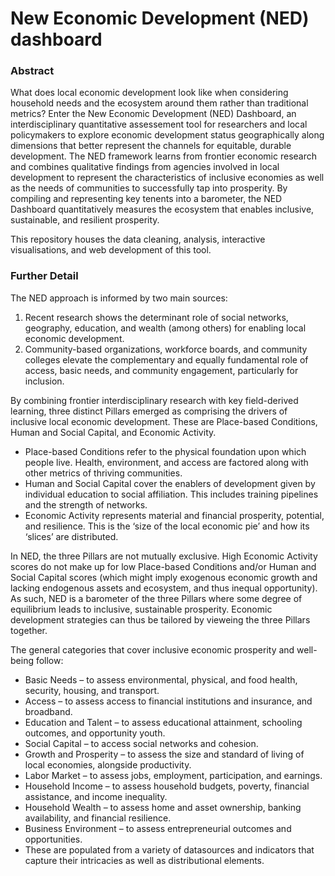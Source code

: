 # New Economic Development (NED) dashboard
### Abstract
What does local economic development look like when considering household needs and the ecosystem around them rather than traditional metrics? Enter the New Economic Development (NED) Dashboard, an interdisciplinary quantitative assessement tool for researchers and local policymakers to explore economic development status geographically along dimensions that better represent the channels for equitable, durable development. The NED framework learns from frontier economic research and combines qualitative findings from agencies involved in local development to represent the characteristics of inclusive economies as well as the needs of communities to successfully tap into prosperity. By compiling and representing key tenents into a barometer, the NED Dashboard quantitatively measures the ecosystem that enables inclusive, sustainable, and resilient prosperity.

This repository houses the data cleaning, analysis, interactive visualisations, and web development of this tool.


### Further Detail
The NED approach is informed by two main sources:

1. Recent research shows the determinant role of social networks, geography, education, and wealth (among others) for enabling local economic development.
2. Community-based organizations, workforce boards, and community colleges elevate the complementary and equally fundamental role of access, basic needs, and community engagement, particularly for inclusion.

By combining frontier interdisciplinary research with key field-derived learning, three distinct Pillars emerged as comprising the drivers of inclusive local economic development. These are Place-based Conditions, Human and Social Capital, and Economic Activity.

* Place-based Conditions refer to the physical foundation upon which people live. Health, environment, and access are factored along with other metrics of thriving communities.
* Human and Social Capital cover the enablers of development given by individual education to social affiliation. This includes training pipelines and the strength of networks.
* Economic Activity represents material and financial prosperity, potential, and resilience. This is the ‘size of the local economic pie’ and how its ‘slices’ are distributed.

In NED, the three Pillars are not mutually exclusive. High Economic Activity scores do not make up for low Place-based Conditions and/or Human and Social Capital scores (which might imply exogenous economic growth and lacking endogenous assets and ecosystem, and thus inequal opportunity). As such, NED is a barometer of the three Pillars where some degree of equilibrium leads to inclusive, sustainable prosperity. Economic development strategies can thus be tailored by vieweing the three Pillars together.

The general categories that cover inclusive economic prosperity and well-being follow:

* Basic Needs – to assess environmental, physical, and food health, security, housing, and transport.
* Access – to assess access to financial institutions and insurance, and broadband.
* Education and Talent – to assess educational attainment, schooling outcomes, and opportunity youth.
* Social Capital – to access social networks and cohesion.
* Growth and Prosperity – to assess the size and standard of living of local economies, alongside productivity.
* Labor Market – to assess jobs, employment, participation, and earnings.
* Household Income – to assess household budgets, poverty, financial assistance, and income inequality.
* Household Wealth – to assess home and asset ownership, banking availability, and financial resilience.
* Business Environment – to assess entrepreneurial outcomes and opportunities.
* These are populated from a variety of datasources and indicators that capture their intricacies as well as distributional elements.
